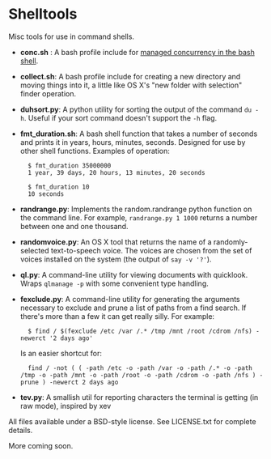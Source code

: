 # Shelltools

Misc tools for use in command shells.

- **conc.sh** : A bash profile include for [managed concurrency in the bash shell](http://galvanist.com/post/51134915590/managed-concurrency-in-the-bash-shell).
- **collect.sh**: A bash profile include for creating a new directory and moving things into it, a little like OS X's "new folder with selection" finder operation.
- **duhsort.py**: A python utility for sorting the output of the command `du -h`. Useful if your sort command doesn't support the `-h` flag.
- **fmt_duration.sh**: A bash shell function that takes a number of seconds and prints it in years, hours, minutes, seconds. Designed for use by other shell functions. Examples of operation:

		$ fmt_duration 35000000
		1 year, 39 days, 20 hours, 13 minutes, 20 seconds

		$ fmt_duration 10
		10 seconds

- **randrange.py**: Implements the random.randrange python function on the command line. For example, `randrange.py 1 1000` returns a number between one and one thousand.
- **randomvoice.py**: An OS X tool that returns the name of a randomly-selected text-to-speech voice. The voices are chosen from the set of voices installed on the system (the output of `say -v '?'`).
- **ql.py**: A command-line utility for viewing documents with quicklook. Wraps `qlmanage -p` with some convenient type handling. 
- **fexclude.py**: A command-line utility for generating the arguments necessary to exclude and prune a list of paths from a find search. If there's more than a few it can get really silly. For example:

		$ find / $(fexclude /etc /var /.* /tmp /mnt /root /cdrom /nfs) -newerct '2 days ago'
	
	Is an easier shortcut for:

		find / -not ( ( -path /etc -o -path /var -o -path /.* -o -path /tmp -o -path /mnt -o -path /root -o -path /cdrom -o -path /nfs ) -prune ) -newerct 2 days ago
- **tev.py**: A smallish util for reporting characters the terminal is getting (in raw mode), inspired by xev


All files available under a BSD-style license. See LICENSE.txt for complete details.

More coming soon.